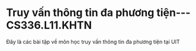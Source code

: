 # Truy vấn thông tin đa phương tiện---CS336.L11.KHTN
Đây là các bài tập về môn học truy vấn thông tin đa phương tiện tại UIT
